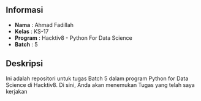 ## Informasi

- **Nama**     : Ahmad Fadillah
- **Kelas**    : KS-17
- **Program**  : Hacktiv8 - Python For Data Science
- **Batch**    : 5
## Deskripsi

Ini adalah repositori untuk tugas Batch 5 dalam program Python for Data Science di Hacktiv8. Di sini, Anda akan menemukan Tugas yang telah saya kerjakan
